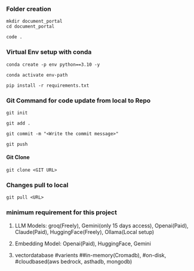 ### Folder creation

```
mkdir document_portal
cd document_portal
```

```
code .
```

### Virtual Env setup with conda

```
conda create -p env python==3.10 -y
```

```
conda activate env-path
```

```
pip install -r requirements.txt
```

### Git Command for code update from local to Repo

```
git init
```

```
git add .
```

```
git commit -m "<Write the commit message>"
```

```
git push
```

#### Git Clone

````
git clone <GIT URL>
````

### Changes pull to local

```
git pull <URL>
```

### minimum requirement for this project

1. LLM Models: groq(Freely), Gemini(only 15 days access), Openai(Paid), Claude(Paid), HuggingFace(Freely), Ollama(Local setup)

2. Embedding Model: Openai(Paid), HuggingFace, Gemini

3. vectordatabase #varients ##in-memory(Cromadb), #on-disk, #cloudbased(aws bedrock, asthadb, mongodb)